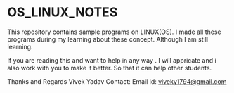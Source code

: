 # OS_LINUX_NOTES

This repository contains sample programs on LINUX(OS). I made all these programs during my learning about these concept.
Although I am still learning.

If you are reading this and want to help in any way . I will appricate and i also work with you to make it better. So that 
it can help other students.

Thanks and Regards
Vivek Yadav
Contact:
Email id: viveky1794@gmail.com
